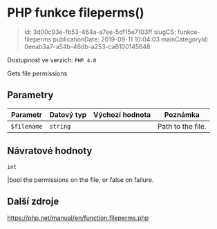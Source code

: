 PHP funkce fileperms()
================================

> id: 3d00c93e-fb53-464a-a7ee-5df15e7103ff
> slugCS: funkce-fileperms
> publicationDate: 2019-09-11 10:04:03
> mainCategoryId: 0eeab3a7-a54b-46db-a253-ca6100145648

Dostupnost ve verzích: `PHP 4.0`

Gets file permissions


Parametry
--------------

| Parametr | Datový typ | Výchozí hodnota | Poznámka |
|-----|-----|-----|-----|
| `$filename` | `string` |  | Path to the file. |


Návratové hodnoty
----------------

`int`

|bool the permissions on the file, or false on failure.

Další zdroje
------------

https://php.net/manual/en/function.fileperms.php
